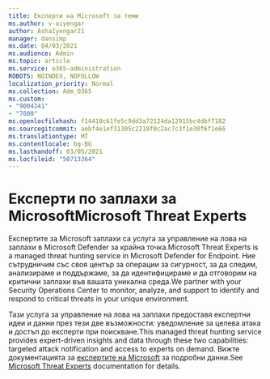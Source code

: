 ```yaml
---
title: Експерти на Microsoft за теми
ms.author: v-aiyengar
author: AshaIyengar21
manager: dansimp
ms.date: 04/03/2021
ms.audience: Admin
ms.topic: article
ms.service: o365-administration
ROBOTS: NOINDEX, NOFOLLOW
localization_priority: Normal
ms.collection: Adm_O365
ms.custom:
- "9004241"
- "7600"
ms.openlocfilehash: f14410c61fe5c9dd3a72124da12915bc4dbf7182
ms.sourcegitcommit: aebf4e1ef31305c2219f0c2ac7c3f1e30f6f1e66
ms.translationtype: MT
ms.contentlocale: bg-BG
ms.lasthandoff: 03/05/2021
ms.locfileid: "50713364"
---
```

# <a name="microsoft-threat-experts"></a><span data-ttu-id="bfc2e-102">Експерти по заплахи за Microsoft</span><span class="sxs-lookup"><span data-stu-id="bfc2e-102">Microsoft Threat Experts</span></span>

<span data-ttu-id="bfc2e-103">Експертите за Microsoft заплахи са услуга за управление на лова на заплахи в Microsoft Defender за крайна точка.</span><span class="sxs-lookup"><span data-stu-id="bfc2e-103">Microsoft Threat Experts is a managed threat hunting service in Microsoft Defender for Endpoint.</span></span>  <span data-ttu-id="bfc2e-104">Ние сътрудничим със своя център за операции за сигурност, за да следим, анализираме и поддържаме, за да идентифицираме и да отговорим на критични заплахи във вашата уникална среда.</span><span class="sxs-lookup"><span data-stu-id="bfc2e-104">We partner with your Security Operations Center to monitor, analyze, and support to identify and respond to critical threats in your unique environment.</span></span>

<span data-ttu-id="bfc2e-105">Тази услуга за управление на лова на заплахи предоставя експертни идеи и данни през тези две възможности: уведомление за целева атака и достъп до експерти при поискване.</span><span class="sxs-lookup"><span data-stu-id="bfc2e-105">This managed threat hunting service provides expert-driven insights and data through these two capabilities: targeted attack notification and access to experts on demand.</span></span> <span data-ttu-id="bfc2e-106">Вижте документацията за [експертите на Microsoft](https://docs.microsoft.com/windows/security/threat-protection/microsoft-defender-atp/microsoft-threat-experts) за подробни данни.</span><span class="sxs-lookup"><span data-stu-id="bfc2e-106">See [Microsoft Threat Experts](https://docs.microsoft.com/windows/security/threat-protection/microsoft-defender-atp/microsoft-threat-experts) documentation for details.</span></span>
